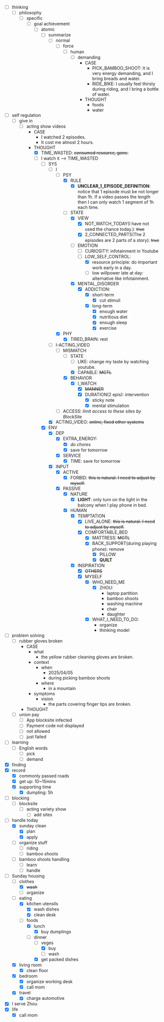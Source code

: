 - [ ] thinking
    - [ ] philosophy
        - [ ] specific
            - [ ] goal achievement
                - [ ] atomic
                    - [ ] summarize
                        - [ ] normal
                            - [ ] force
                                - [ ] human
                                    - [ ] demanding
                                        - CASE
                                            - PICK_BAMBOO_SHOOT: It is very energy demanding, and I bring breads and water.
                                            - RIDE_BIKE: I usually feel thirsty during riding, and I bring a bottle of water.
                                        - THOUGHT
                                            - foods
                                            - water
- [ ] self regulation
    - [ ] give in
        - [ ] acting show videos
            - CASE
                - I watched 2 episodes.
                - It cost me almost 2 hours.
            - THOUGHT
                - [x] TIME_WASTED: ~~consumed resource, gone.~~
                - [ ] I watch it --> TIME_WASTED
                    - [ ] SYS
                        - [ ] I
                            - [ ] PSY
                                - [x] RULE
                                    - [x] **UNCLEAR_1_EPISODE_DEFINITION**: notice that 1 episode must be not longer than 1h. If a video passes the length then I can only watch 1 segment of 1h each time.
                                - [ ] STATE
                                    - [x] VIEW
                                        - [x] NOT_WATCH_TODAY(I have not used the chance today.): ~~true~~
                                        - [x] 2_CONNECTED_PARTS(The 2 episodes are 2 parts of a story): ~~true~~
                                    - [ ] EMOTION
                                        - [ ] CURIOSITY: infotainment in Youtube
                                        - [ ] LOW_SELF_CONTROL:
                                            - [x] resource principle: do important work early in a day.
                                            - [ ] low willpower late at day: alternative like infotainment. 
                                    - [x] MENTAL_DISORDER
                                        - [x] ADDICTION:
                                            - [x] short-term
                                                - [x] cut stimuli
                                            - [x] long-term
                                                - [x] enough water
                                                - [x] nutritious diet
                                                - [x] enough sleep
                                                - [x] exercise
                            - [x] PHY
                                - [x] TIRED_BRAIN: rest
                        - [ ] I-ACTING_VIDEO
                            - [ ] MISMATCH
                                - [ ] STATE
                                    - [ ] LIKE: change my taste by watching youtube.
                                    - [x] CAPABLE: ~~MGTL~~
                                - [x] BEHAVIOR
                                    - [x] I_WATCH
                                        - [x] ~~MANNER~~
                                        - [x] DURATION(2 epis): intervention
                                            - [x] sticky note
                                            - [x] mental stimulation
                            - [ ] ACCESS: *limit access to these sites by BlockSite*
                        - [x] ACTING_VIDEO: ~~online, fixed other systems~~
                    - [x] ENV
                        - [x] DEP
                            - [x] EXTRA_ENERGY:
                                - [x] *do chores*
                                - [x] save for tomorrow
                            - [x] SERVICE
                                - [x] TIME: save for tomorrow
                        - [x] INPUT
                            - [x] ACTIVE
                                - [x] FORBID: ~~this is natural. I need to adjust by myself.~~
                            - [x] PASSIVE
                                - [x] NATURE
                                    - [x] **LIGHT**: only turn on the light in the balcony when I play phone in bed.
                                - [x] HUMAN
                                    - [x] TEMPTATION
                                        - [x] LIVE_ALONE: ~~this is natural. I need to adjust by myself.~~
                                        - [x] COMFORTABLE_BED
                                            - [x] MATTRESS: ~~MGTL~~
                                            - [x] BACK_SUPPORT(during playing phone): remove
                                                - [x] PILLOW
                                                - [x] **QUILT**
                                    - [x] INSPIRATION
                                        - [x] ~~OTHERS~~
                                        - [x] MYSELF
                                            - [x] WHO_NEED_ME
                                                - [x] ZHOU:
                                                    - laptop partition
                                                    - bamboo shoots
                                                    - washing machine
                                                    - chair
                                                    - daughter
                                            - [x] WHAT_I_NEED_TO_DO:
                                                - organize
                                                - thinking model
- [ ] problem solving
    - [ ] rubber gloves broken
        - CASE
            - what
                - the yellow rubber cleaning gloves are broken.
            - context
                - when
                    - 2025/04/05
                    - during picking bamboo shoots
                - where
                    - in a mountain
            - symptoms
                - vision
                    - the parts covering finger tips are broken. 
        - THOUGHT
    - [ ] union pay
        - [ ] App blocksite infected
        - [ ] Payment code not displayed
        - [ ] not allowed
        - [ ] just failed
- [ ] learning
    - [ ] English words
        - [ ] pick
        - [ ] demand
- [x] finding
- [x] record
    - [x] commonly passed roads
    - [x] get up: 10~15mins
    - [x] supporting time
        - [x] dumpling: 5h
- [ ] blocking
    - [ ] blocksite
        - [ ] acting variety show
            - [ ] add sites
- [ ] handle today
    - [x] sunday clean
        - [x] plan
        - [x] apply
    - [ ] organize stuff
        - [ ] riding
        - [ ] bamboo shoots
    - [ ] bamboo shoots handling
        - [ ] learn 
        - [ ] handle
- [ ] Sunday housing
    - [ ] clothes
        - [x] ~~wash~~
        - [ ] organize
    - [ ] eating
        - [x] kitchen utensils
            - [x] wash dishes
            - [x] clean desk
        - [ ] foods
            - [x] lunch
                - [x] buy dumplings
            - [ ] dinner
                - [ ] veges
                    - [x] buy
                    - [ ] wash
                - [x] get packed dishes
    - [x] living room
        - [x] clean floor
    - [x] bedroom
        - [x] organize working desk
        - [x] call mom
    - [x] travel
        - [x] charge automotive
- [x] I serve Zhou
- [x] life
    - [x] call mom